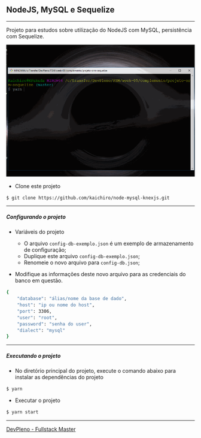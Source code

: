 ## NodeJS, MySQL e Sequelize

---

Projeto para estudos sobre utilização do NodeJS com MySQL, persistência com Sequelize.

![main.gif](./video/main.gif)


* Clone este projeto

```sh
$ git clone https://github.com/kaichiro/node-mysql-knexjs.git
```

---

##### Configurando o projeto

* Variáveis do projeto

  * O arquivo ```config-db-exemplo.json``` é um exemplo de armazenamento de configuração;
  * Duplique este arquivo ```config-db-exemplo.json```;
  * Renomeie o novo arquivo para ```config-db.json```;

* Modifique as informações deste novo arquivo para as credenciais do banco em questão.

```sh
{
    "database": "álias/nome da base de dado",
    "host": "ip ou nome do host",
    "port": 3306,
    "user": "root",
    "password": "senha do user",
    "dialect": "mysql"
}
```

---

##### Executando o projeto

- No diretório principal do projeto, execute o comando abaixo para instalar as dependências do projeto

```sh
$ yarn
```

- Executar o projeto

```sh
$ yarn start
```

---

[DevPleno - Fullstack Master](https://www.devpleno.com/)